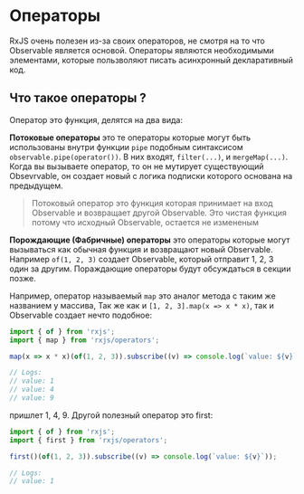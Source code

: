 # Операторы

RxJS очень полезен из-за своих операторов, не смотря на то что Observable является основой. Операторы являются необходимыми элементами, которые пользволяют писать асинхронный декларативный код.

## Что такое операторы ?

Оператор это функция, делятся на два вида:

**Потоковые операторы** это те операторы которые могут быть использованы внутри функции `pipe` подобным синтаксисом `observable.pipe(operator())`. В них входят, `filter(...)`, и `mergeMap(...)`. Когда вы вызываете оператор, то он не мутирует существующий Obsevrvable, он создает новый с логика подписки которого основана на предыдущем.

> Потоковый оператор это функция которая принимает на вход Observable и возвращает другой Observable. Это чистая функция потому что исходный Observable, остается не измененым 

**Порождающие (Фабричные) операторы** это операторы которые могут вызываться как обычная функция и возвращают новый Observable. Например `of(1, 2, 3)` создает Observable, который отправит 1, 2, 3 один за другим. Пораждающие операторы будут обсуждаться в секции позже.

Например, оператор называемый `map` это аналог метода с таким же названием у массива, Так же как и `[1, 2, 3].map(x => x * x)`, так и Observable создает нечто подобное:

```js
import { of } from 'rxjs';
import { map } from 'rxjs/operators';

map(x => x * x)(of(1, 2, 3)).subscribe((v) => console.log(`value: ${v}`));

// Logs:
// value: 1 
// value: 4
// value: 9
```

пришлет 1, 4, 9. Другой полезный оператор это first:

```js
import { of } from 'rxjs';
import { first } from 'rxjs/operators';

first()(of(1, 2, 3)).subscribe((v) => console.log(`value: ${v}`));

// Logs:
// value: 1
```
